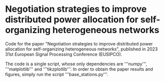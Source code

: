 # Negotiation strategies to improve distributed power allocation for self-organizing heterogeneous networks
Code for the paper "Negotiation strategies to improve distributed power allocation for self-organizing heterogeneous networks", published in 2023 31st European Signal Processing Conference (EUSIPCO). 

The code is a single script, whose only dependencies are '''numpy''', '''matplotlib''' and '''tikzplotlib'''. In order to obtain the paper results and figures, simply run the script '''base_stations.py'''.
